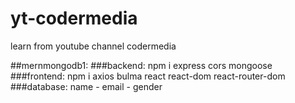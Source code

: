 # yt-codermedia

learn from youtube channel codermedia

##mernmongodb1:
###backend: npm i express cors mongoose
###frontend: npm i axios bulma react react-dom react-router-dom
###database: name - email - gender
